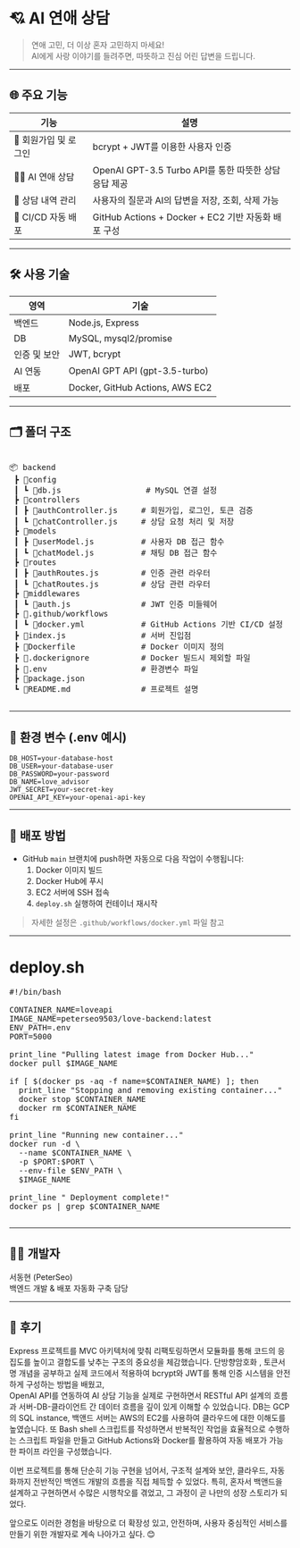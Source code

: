 
# 💘 AI 연애 상담

> 연애 고민, 더 이상 혼자 고민하지 마세요!  
> AI에게 사랑 이야기를 들려주면, 따뜻하고 진심 어린 답변을 드립니다.

---

## 🌐 주요 기능

| 기능 | 설명 |
|------|------|
| 🔐 회원가입 및 로그인 | bcrypt + JWT를 이용한 사용자 인증 |
| 🧑‍💬 AI 연애 상담 | OpenAI GPT-3.5 Turbo API를 통한 따뜻한 상담 응답 제공 |
| 📝 상담 내역 관리 | 사용자의 질문과 AI의 답변을 저장, 조회, 삭제 가능 |
| 🚀 CI/CD 자동 배포 | GitHub Actions + Docker + EC2 기반 자동화 배포 구성 |

---

## 🛠️ 사용 기술

| 영역 | 기술 |
|------|------|
| 백엔드 | Node.js, Express |
| DB | MySQL, mysql2/promise |
| 인증 및 보안 | JWT, bcrypt |
| AI 연동 | OpenAI GPT API (gpt-3.5-turbo) |
| 배포 | Docker, GitHub Actions, AWS EC2 |

---

## 🗂️ 폴더 구조

<pre>

📦 backend
 ┣ 📂config
 ┃ ┗ 📜db.js                  # MySQL 연결 설정
 ┣ 📂controllers
 ┃ ┣ 📜authController.js     # 회원가입, 로그인, 토큰 검증
 ┃ ┗ 📜chatController.js     # 상담 요청 처리 및 저장
 ┣ 📂models
 ┃ ┣ 📜userModel.js          # 사용자 DB 접근 함수
 ┃ ┗ 📜chatModel.js          # 채팅 DB 접근 함수
 ┣ 📂routes
 ┃ ┣ 📜authRoutes.js         # 인증 관련 라우터
 ┃ ┗ 📜chatRoutes.js         # 상담 관련 라우터
 ┣ 📂middlewares
 ┃ ┗ 📜auth.js               # JWT 인증 미들웨어
 ┣ 📂.github/workflows
 ┃ ┗ 📜docker.yml            # GitHub Actions 기반 CI/CD 설정
 ┣ 📜index.js                # 서버 진입점
 ┣ 📜Dockerfile              # Docker 이미지 정의
 ┣ 📜.dockerignore           # Docker 빌드시 제외할 파일
 ┣ 📜.env                    # 환경변수 파일
 ┣ 📜package.json
 ┗ 📜README.md               # 프로젝트 설명

</pre>

---

## 🔐 환경 변수 (.env 예시)

```env
DB_HOST=your-database-host
DB_USER=your-database-user
DB_PASSWORD=your-password
DB_NAME=love_advisor
JWT_SECRET=your-secret-key
OPENAI_API_KEY=your-openai-api-key
```

---

## 🐳 배포 방법

- GitHub `main` 브랜치에 push하면 자동으로 다음 작업이 수행됩니다:
  1. Docker 이미지 빌드
  2. Docker Hub에 푸시
  3. EC2 서버에 SSH 접속
  4. `deploy.sh` 실행하여 컨테이너 재시작

> 자세한 설정은 `.github/workflows/docker.yml` 파일 참고

---

# deploy.sh
<pre>
#!/bin/bash 

CONTAINER_NAME=loveapi
IMAGE_NAME=peterseo9503/love-backend:latest
ENV_PATH=.env
PORT=5000

print_line "Pulling latest image from Docker Hub..."
docker pull $IMAGE_NAME

if [ $(docker ps -aq -f name=$CONTAINER_NAME) ]; then
  print_line "Stopping and removing existing container..."
  docker stop $CONTAINER_NAME
  docker rm $CONTAINER_NAME
fi

print_line "Running new container..."
docker run -d \
  --name $CONTAINER_NAME \
  -p $PORT:$PORT \
  --env-file $ENV_PATH \
  $IMAGE_NAME

print_line " Deployment complete!"
docker ps | grep $CONTAINER_NAME
 </pre>
---

## 👨‍💻 개발자
서동현 (PeterSeo)  
백엔드 개발 & 배포 자동화 구축 담당

---

## 📜 후기  
Express 프로젝트를 MVC 아키텍처에 맞춰 리팩토링하면서 
모듈화를 통해 코드의 응집도를 높이고 결합도를 낮추는 구조의 중요성을 체감했습니다.
단방향암호화 , 토큰서명 개념을 공부하고 실제 코드에서 적용하여 
bcrypt와 JWT를 통해 인증 시스템을 안전하게 구성하는 방법을 배웠고,  
OpenAI API를 연동하여 AI 상담 기능을 실제로 구현하면서
RESTful API 설계의 흐름과 서버-DB-클라이언트 간 데이터 흐름을 깊이 있게 이해할 수 있었습니다.
DB는 GCP의 SQL instance, 백앤드 서버는 AWS의 EC2를 사용하여 클라우드에 대한 이해도를 높였습니다. 
또 Bash shell 스크립트를 작성하면서 반복적인 작업을 효율적으로 수행하는 스크립트 파일을 만들고 
GitHub Actions와 Docker를 활용하여 자동 배포가 가능한 파이프 라인을 구성했습니다.

이번 프로젝트를 통해 단순히 기능 구현을 넘어서, 구조적 설계와 보안, 클라우드, 자동화까지 전반적인 백엔드 개발의 흐름을 직접 체득할 수 있었다. 
특히, 혼자서 백앤드을 설계하고 구현하면서 수많은 시행착오를 겪었고, 그 과정이 곧 나만의 성장 스토리가 되었다.

앞으로도 이러한 경험을 바탕으로 더 확장성 있고, 안전하며, 사용자 중심적인 서비스를 만들기 위한 개발자로 계속 나아가고 싶다. 😊
